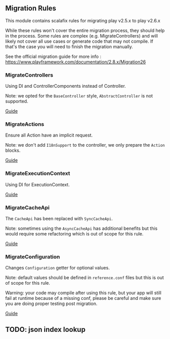 ## Migration Rules

This module contains scalafix rules for migrating play v2.5.x to play v2.6.x

While these rules won't cover the entire migration process, they should help in the process.
Some rules are complex (e.g. MigrateControllers) and will likely not cover all use cases or 
generate code that may not compile. If that's the case you will need to finish the migration
manually.

See the official migration guide for more info :
https://www.playframework.com/documentation/2.8.x/Migration26

### MigrateControllers

Using DI and ControllerComponents instead of Controller.

Note: we opted for the `BaseController` style, `AbstractController` is not supported.

[Guide](https://www.playframework.com/documentation/2.8.x/Migration26#Scala-Controller-changes)

### MigrateActions

Ensure all Action have an implicit request.

Note: we don't add `I18nSupport` to the controller, we only prepare the `Action` blocks.

[Guide](https://www.playframework.com/documentation/2.8.x/MessagesMigration26#I18nSupport-Implicit-Conversion)

### MigrateExecutionContext

Using DI for ExecutionContext.

[Guide](https://www.playframework.com/documentation/2.8.x/Migration26#play.api.libs.concurrent.Execution-is-deprecated)

### MigrateCacheApi

The `CacheApi` has been replaced with `SyncCacheApi`.

Note: sometimes using the `AsyncCacheApi` has additional benefits but this would 
      require some refactoring which is out of scope for this rule.

[Guide](https://www.playframework.com/documentation/2.8.x/CacheMigration26)

### MigrateConfiguration

Changes `Configuration` getter for optional values.

Note: default values should be defined in `reference.conf` files but this is 
      out of scope for this rule.

Warning: your code may compile after using this rule, but your app will still fail 
         at runtime because of a missing conf, please be careful and make sure
         you are doing proper testing post migration.

[Guide](https://www.playframework.com/documentation/2.8.x/Migration26#Scala-Configuration-API)

## TODO: json index lookup
